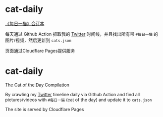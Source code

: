 # cat-daily
[《每日一猫》合订本](https://xn--z7x.xn--w7u347d.com/)

每天通过 Github Action 抓取我的 [Twitter](https://twitter.com/bearice) 时间线，并且找出所有带 `#每日一猫` 的图片/视频，然后更新到 `cats.json`

页面通过Cloudflare Pages提供服务

# cat-daily
[The Cat of the Day Compilation](https://xn--z7x.xn--w7u347d.com/)

By crawling my [Twitter](https://twitter.com/bearice) timeline daily via Github Action and find all pictures/videos with `#每日一猫` (cat of the day) and update it to `cats.json`

The site is served by Cloudflare Pages
